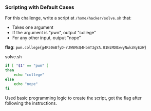 ### Scripting with Default Cases 

For this challenge, write a script at `/home/hacker/solve.sh` that:

- Takes one argument
- If the argument is "pwn", output "college"
- For any other input, output "nope"

**flag:** `pwn.college{g4R50nBfyD-rJWBMsQ4HbmT3gYA.01NzMDOxwyNwkzNyEzW}`

solve.sh
```bash
if [ "$1" == "pwn" ]
then 
	echo "college"
else
	echo "nope"
fi
```

Used basic programming logic to create the script, got the flag after following the instructions. 